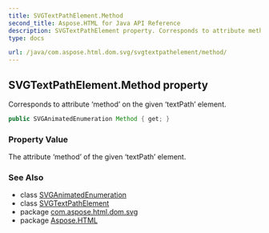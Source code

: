```yaml
---
title: SVGTextPathElement.Method
second_title: Aspose.HTML for Java API Reference
description: SVGTextPathElement property. Corresponds to attribute method on the given textPath element
type: docs

url: /java/com.aspose.html.dom.svg/svgtextpathelement/method/
---
```

## SVGTextPathElement.Method property

Corresponds to attribute ‘method’ on the given ‘textPath’ element.

```java
public SVGAnimatedEnumeration Method { get; }
```

### Property Value

The attribute ‘method’ of the given ‘textPath’ element.

### See Also

* class [SVGAnimatedEnumeration](../../../com.aspose.html.dom.svg.datatypes/svganimatedenumeration/)
* class [SVGTextPathElement](../)
* package [com.aspose.html.dom.svg](../../../com.aspose.html.dom.svg/)
* package [Aspose.HTML](../../../)
